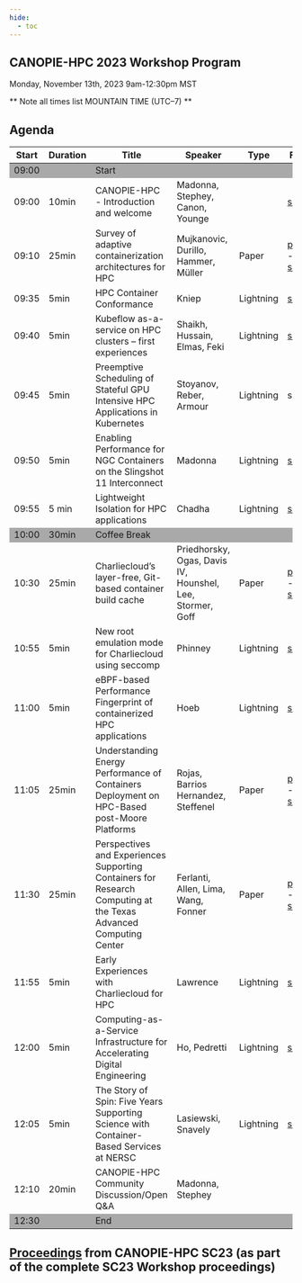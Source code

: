 ```yaml
---
hide:
  - toc
---
```


## CANOPIE-HPC 2023 Workshop Program
Monday, November 13th, 2023
9am-12:30pm MST

** Note all times list MOUNTAIN TIME (UTC–7) **

## Agenda

<table>
<thead>
  <tr>
    <th>Start</th>
    <th>Duration</th>
    <th>Title</th>
    <th>Speaker</th>
    <th>Type</th>
    <th>Files</th>
  </tr>
</thead>
<tbody>
    <tr style="background-color:#A9A9A9">
        <td>09:00</td>
        <td></td>
        <td colspan="4">Start</td>
    </tr>
    <tr>
        <td>09:00</td>
        <td>10min</td>
        <td>CANOPIE-HPC - Introduction and welcome</td>
        <td>Madonna, Stephey, Canon, Younge</td>
        <td></td>
        <td><a href="https://github.com/supercontainers/canopie-hpc/blob/main/docs/prev/2023/slides/Canopie-hpc-sc23-intro.pdf">slides</a></td>
    </tr>
    <tr>
        <td>09:10</td>
        <td>25min</td>
        <td>Survey of adaptive containerization architectures for HPC</td>
        <td>Mujkanovic, Durillo, Hammer, Müller</td>
        <td>Paper</td>
        <td><a href="https://dl.acm.org/doi/10.1145/3624062.3624588">paper</a> - <a href="https://github.com/supercontainers/canopie-hpc/blob/main/docs/prev/2023/slides/ws_canopie107.pdf">slides</a></td>
    </tr>
    <tr>
        <td>09:35</td>
        <td>5min</td>
        <td>HPC Container Conformance</td>
        <td>Kniep</td>
        <td>Lightning</td>
        <td><a href="https://github.com/supercontainers/canopie-hpc/blob/main/docs/prev/2023/slides/ws_canolt107s2.pdf">slides</a></td>
    </tr>
 <tr>
        <td>09:40</td>
        <td>5min</td>
        <td>Kubeflow as-a-service on HPC clusters – first experiences</td>
        <td>Shaikh, Hussain, Elmas, Feki</td>
        <td>Lightning</td>
        <td><a href="https://github.com/supercontainers/canopie-hpc/blob/main/docs/prev/2023/slides/ws_canolt101s2.pdf">slides</a></td>
    </tr>
 <tr>
        <td>09:45</td>
        <td>5min</td>
        <td>Preemptive Scheduling of Stateful GPU Intensive HPC Applications in Kubernetes</td>
        <td>Stoyanov, Reber, Armour</td>
        <td>Lightning</td>
        <td>slides</td>
    </tr>
 <tr>
        <td>09:50</td>
        <td>5min</td>
        <td>Enabling Performance for NGC Containers on the Slingshot 11 Interconnect</td>
        <td>Madonna</td>
        <td>Lightning</td>
        <td><a href="https://github.com/supercontainers/canopie-hpc/blob/main/docs/prev/2023/slides/ws_canolt108s2.pdf">slides</a></td>
    </tr>
  <tr>
        <td>09:55</td>
        <td>5 min</td>
        <td>Lightweight Isolation for HPC applications</td>
        <td>Chadha</td>
        <td>Lightning</td>
        <td><a href="https://github.com/supercontainers/canopie-hpc/blob/main/docs/prev/2023/slides/ws_canolt111s2.pdf">slides</a></td>
    </tr>
    <tr style="background-color:#A9A9A9">
        <td>10:00</td>
        <td>30min</td>
        <td colspan="4">Coffee Break</td>
    </tr>

 <tr>
        <td>10:30</td>
        <td>25min</td>
        <td>Charliecloud’s layer-free, Git-based container build cache</td>
        <td>Priedhorsky, Ogas, Davis IV, Hounshel, Lee, Stormer, Goff</td>
        <td>Paper</td>
        <td><a href="https://dl.acm.org/doi/10.1145/3624062.3624585">paper</a> - <a href="https://github.com/supercontainers/canopie-hpc/blob/main/docs/prev/2023/slides/ws_canopie102.pdf">slides</a></td>
    </tr>
 <tr>
        <td>10:55</td>
        <td>5min</td>
        <td>New root emulation mode for Charliecloud using seccomp</td>
        <td>Phinney</td>
        <td>Lightning</td>
        <td><a href="https://github.com/supercontainers/canopie-hpc/blob/main/docs/prev/2023/slides/ws_canolt102s2.pdf">slides</a></td>
    </tr>
 <tr>
        <td>11:00</td>
        <td>5min</td>
        <td>eBPF-based Performance Fingerprint of containerized HPC applications</td>
        <td>Hoeb</td>
        <td>Lightning</td>
        <td><a href="https://github.com/supercontainers/canopie-hpc/blob/main/docs/prev/2023/slides/ws_canolt110s2.pdf">slides</a></td>
    </tr>
 <tr>
        <td>11:05</td>
        <td>25min</td>
        <td>Understanding Energy Performance of Containers Deployment on HPC-Based post-Moore Platforms</td>
        <td>Rojas, Barrios Hernandez, Steffenel</td>
        <td>Paper</td>
        <td><a href="https://dl.acm.org/doi/10.1145/3624062.3624586">paper</a> - <a href="https://github.com/supercontainers/canopie-hpc/blob/main/docs/prev/2023/slides/ws_canopie103s2.pdf">slides</a></td>
    </tr>
 <tr>
        <td>11:30</td>
        <td>25min</td>
        <td>Perspectives and Experiences Supporting Containers for Research Computing at the Texas Advanced Computing Center</td>
        <td>Ferlanti, Allen, Lima, Wang, Fonner</td>
        <td>Paper</td>
        <td><a href="https://dl.acm.org/doi/10.1145/3624062.3624587">paper</a> - <a href="https://github.com/supercontainers/canopie-hpc/blob/main/docs/prev/2023/slides/ws_canopie104s2.pdf">slides</a></td>
    </tr>
 <tr>
        <td>11:55</td>
        <td>5min</td>
        <td>Early Experiences with Charliecloud for HPC</td>
        <td>Lawrence</td>
        <td>Lightning</td>
        <td><a href="https://github.com/supercontainers/canopie-hpc/blob/main/docs/prev/2023/slides/ws_canolt113s2.pdf">slides</a></td>
    </tr>
        <td>12:00</td>
        <td>5min</td>
        <td>Computing-as-a-Service Infrastructure for Accelerating Digital Engineering</td>
        <td>Ho, Pedretti</td>
        <td>Lightning</td>
        <td><a href="https://github.com/supercontainers/canopie-hpc/blob/main/docs/prev/2023/slides/ws_canolt105s2.pdf">slides</a></td>
    </tr>
        <td>12:05</td>
        <td>5min</td>
        <td>The Story of Spin: Five Years Supporting Science with Container-Based Services at NERSC</td>
        <td>Lasiewski, Snavely</td>
        <td>Lightning</td>
        <td><a href="https://github.com/supercontainers/canopie-hpc/blob/main/docs/prev/2023/slides/ws_canolt109s2.pdf">slides</a></td>
    </tr>
        <td>12:10</td>
        <td>20min</td>
        <td>CANOPIE-HPC Community Discussion/Open Q&A</td>
        <td>Madonna, Stephey</td>
        <td></td>
        <td></td>
    </tr>
    <tr style="background-color:#A9A9A9">
        <td>12:30</td>
        <td></td>
        <td colspan="4">End</td>
    </tr>
</tbody>
</table>

## [Proceedings](https://dl.acm.org/doi/proceedings/10.1145/3624062?tocHeading=heading4#heading4) from CANOPIE-HPC SC23 (as part of the complete SC23 Workshop proceedings)
